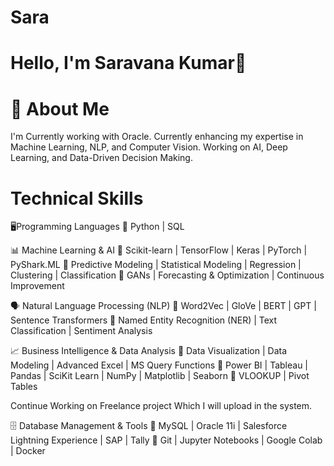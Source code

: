 # Sara

# Hello, I'm Saravana Kumar👋

# 🚀 About Me
I'm Currently working with Oracle.
Currently enhancing my expertise in Machine Learning, NLP, and Computer Vision.
Working on AI, Deep Learning, and Data-Driven Decision Making.

# Technical Skills
🖥️Programming Languages
🔹 Python | SQL

📊 Machine Learning & AI
🔹 Scikit-learn | TensorFlow | Keras | PyTorch | PyShark.ML
🔹 Predictive Modeling | Statistical Modeling | Regression | Clustering | Classification
🔹 GANs | Forecasting & Optimization | Continuous Improvement

🗣️ Natural Language Processing (NLP)
🔹 Word2Vec | GloVe | BERT | GPT | Sentence Transformers
🔹 Named Entity Recognition (NER) | Text Classification | Sentiment Analysis

📈 Business Intelligence & Data Analysis
🔹 Data Visualization | Data Modeling | Advanced Excel | MS Query Functions
🔹 Power BI | Tableau | Pandas | SciKit Learn | NumPy | Matplotlib | Seaborn
🔹 VLOOKUP | Pivot Tables


Continue Working on Freelance project Which I will upload in the system.

🗄️ Database Management & Tools
🔹 MySQL | Oracle 11i | Salesforce Lightning Experience | SAP | Tally
🔹 Git | Jupyter Notebooks | Google Colab | Docker
